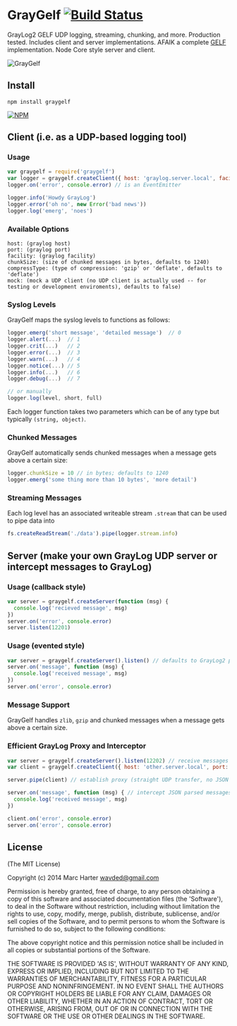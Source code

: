 # GrayGelf [![Build Status](https://secure.travis-ci.org/wavded/graygelf.svg)](http://travis-ci.org/wavded/graygelf)

GrayLog2 GELF UDP logging, streaming, chunking, and more.  Production tested.  Includes client and server implementations.  AFAIK a complete [GELF](https://github.com/Graylog2/graylog2-docs/wiki/GELF) implementation.  Node Core style server and client.

![GrayGelf](https://raw.github.com/wavded/graygelf/master/graygelf.png)

## Install

```
npm install graygelf
```

[![NPM](https://nodei.co/npm/graygelf.png?downloads=true)](https://nodei.co/npm/graygelf)

## Client (i.e. as a UDP-based logging tool)

### Usage

```js
var graygelf = require('graygelf')
var logger = graygelf.createClient({ host: 'graylog.server.local', facility: 'sample_facility'})
logger.on('error', console.error) // is an EventEmitter

logger.info('Howdy GrayLog')
logger.error('oh no', new Error('bad news'))
logger.log('emerg', 'noes')
```

### Available Options

```
host: (graylog host)
port: (graylog port)
facility: (graylog facility)
chunkSize: (size of chunked messages in bytes, defaults to 1240)
compressType: (type of compression: 'gzip' or 'deflate', defaults to 'deflate')
mock: (mock a UDP client (no UDP client is actually used -- for testing or development enviroments), defaults to false)
```

### Syslog Levels

GrayGelf maps the syslog levels to functions as follows:

```js
logger.emerg('short message', 'detailed message')  // 0
logger.alert(...)  // 1
logger.crit(...)   // 2
logger.error(...)  // 3
logger.warn(...)   // 4
logger.notice(...) // 5
logger.info(...)   // 6
logger.debug(...)  // 7

// or manually
logger.log(level, short, full)
```

Each logger function takes two parameters which can be of any type but typically `(string, object)`.

### Chunked Messages

GrayGelf automatically sends chunked messages when a message gets above a certain size:

```js
logger.chunkSize = 10 // in bytes; defaults to 1240
logger.emerg('some thing more than 10 bytes', 'more detail')
```

### Streaming Messages

Each log level has an associated writeable stream `.stream` that can be used to pipe data into

```js
fs.createReadStream('./data').pipe(logger.stream.info)
```

## Server (make your own GrayLog UDP server or intercept messages to GrayLog)

### Usage (callback style)

```js
var server = graygelf.createServer(function (msg) {
  console.log('recieved message', msg)
})
server.on('error', console.error)
server.listen(12201)
```

### Usage (evented style)

```js
var server = graygelf.createServer().listen() // defaults to GrayLog2 port 12201
server.on('message', function (msg) {
  console.log('received message', msg)
})
server.on('error', console.error)
```

### Message Support

GrayGelf handles `zlib`, `gzip` and chunked messages when a message gets above a certain size.

### Efficient GrayLog Proxy and Interceptor

```js
var server = graygelf.createServer().listen(12202) // receive messages here
var client = graygelf.createClient({ host: 'other.server.local', port: 12201 }) // send messages here

server.pipe(client) // establish proxy (straight UDP transfer, no JSON parsing)

server.on('message', function (msg) { // intercept JSON parsed messages
  console.log('received message', msg)
})

client.on('error', console.error)
server.on('error', console.error)
```

## License

(The MIT License)

Copyright (c) 2014 Marc Harter <wavded@gmail.com>

Permission is hereby granted, free of charge, to any person obtaining a copy of this software and associated documentation files (the 'Software'), to deal in the Software without restriction, including without limitation the rights to use, copy, modify, merge, publish, distribute, sublicense, and/or sell copies of the Software, and to permit persons to whom the Software is furnished to do so, subject to the following conditions:

The above copyright notice and this permission notice shall be included in all copies or substantial portions of the Software.

THE SOFTWARE IS PROVIDED 'AS IS', WITHOUT WARRANTY OF ANY KIND, EXPRESS OR IMPLIED, INCLUDING BUT NOT LIMITED TO THE WARRANTIES OF MERCHANTABILITY, FITNESS FOR A PARTICULAR PURPOSE AND NONINFRINGEMENT. IN NO EVENT SHALL THE AUTHORS OR COPYRIGHT HOLDERS BE LIABLE FOR ANY CLAIM, DAMAGES OR OTHER LIABILITY, WHETHER IN AN ACTION OF CONTRACT, TORT OR OTHERWISE, ARISING FROM, OUT OF OR IN CONNECTION WITH THE SOFTWARE OR THE USE OR OTHER DEALINGS IN THE SOFTWARE.
